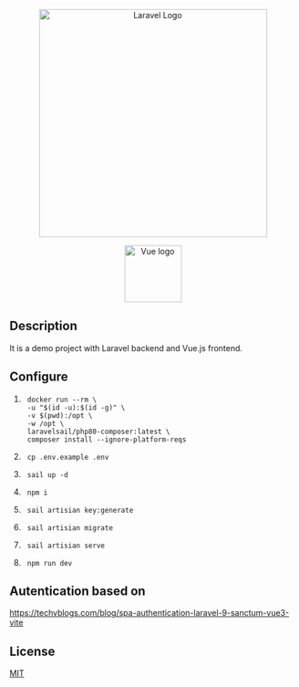 <p align="center"><a href="https://laravel.com" target="_blank"><img src="https://raw.githubusercontent.com/laravel/art/master/logo-lockup/5%20SVG/2%20CMYK/1%20Full%20Color/laravel-logolockup-cmyk-red.svg" width="400" alt="Laravel Logo"></a></p>
<p align="center"><a href="https://vuejs.org" target="_blank" rel="noopener noreferrer"><img width="100" src="https://vuejs.org/images/logo.png" alt="Vue logo"></a></p>

## Description
It is a demo project with Laravel backend and Vue.js frontend.

## Configure
1. ```console
    docker run --rm \
    -u "$(id -u):$(id -g)" \
    -v $(pwd):/opt \
    -w /opt \
    laravelsail/php80-composer:latest \
    composer install --ignore-platform-reqs
    ```
2. ```console
    cp .env.example .env
    ``` 
3. ```console
    sail up -d 
    ```
4. ```console
    npm i 
    ```
5. ```console
    sail artisian key:generate 
    ```
6. ```console
    sail artisian migrate 
    ```
7. ```console
    sail artisian serve 
    ```
8. ```console
    npm run dev 
    ```

## Autentication based on
https://techvblogs.com/blog/spa-authentication-laravel-9-sanctum-vue3-vite

## License

[MIT](https://opensource.org/licenses/MIT)